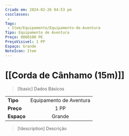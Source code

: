 ```yaml
---
Criado em: 2024-02-26 04:53 pm
cssclasses:
 - 
Tags:
 - Item/Equipamento/Equipamento-de-Aventura
Tipo: Equipamento de Aventura
Preço: 0000100 PE
PreçoVisivel: 1 PP
Espaço: Grande
NoteIcon: Item
---
```

# [[Corda de Cânhamo (15m)]]

> [!basic] Dados Básicos
> 
|            |     |
| ---------- |:---:|
| **Tipo**   |  Equipamento de Aventura   |
| **Preço**  |   1 PP   |
| **Espaço** |   Grande   |
>
 
> [!description] Descrição
> 
>
